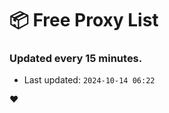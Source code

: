 # :package: Free Proxy List
### Updated every 15 minutes.

- Last updated: `2024-10-14 06:22`

:heart:
